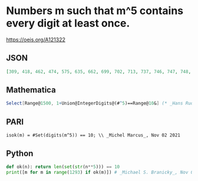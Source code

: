 # Numbers m such that m^5 contains every digit at least once\.
https://oeis.org/A121322
## JSON
```JSON
[309, 418, 462, 474, 575, 635, 662, 699, 702, 713, 737, 746, 747, 748, 765, 771, 795, 838, 875, 876, 892, 897, 943, 945, 976, 1009, 1012, 1018, 1033, 1072, 1104, 1107, 1137, 1143, 1149, 1167, 1174, 1183, 1187, 1195, 1203, 1233, 1248, 1249, 1269, 1292]
```
## Mathematica
```Mathematica
Select[Range@1500, 1+Union@IntegerDigits@(#^5)==Range@10&] (* _Hans Rudolf Widmer_, Nov 02 2021 *)
```
## PARI
```PARI
isok(m) = #Set(digits(m^5)) == 10; \\ _Michel Marcus_, Nov 02 2021
```
## Python
```Python
def ok(n): return len(set(str(n**5))) == 10
print([m for m in range(1293) if ok(m)]) # _Michael S. Branicky_, Nov 02 2021
```
